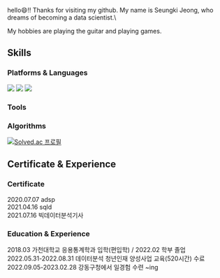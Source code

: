 

<!--
**seungki-jung/seungki-jung** is a ✨ _special_ ✨ repository because its `README.md` (this file) appears on your GitHub profile.

Here are some ideas to get you started:

- 🔭 I’m currently working on ...
- 🌱 I’m currently learning ...
- 👯 I’m looking to collaborate on ...
- 🤔 I’m looking for help with ...
- 💬 Ask me about ...
- 📫 How to reach me: ...
- 😄 Pronouns: ...
- ⚡ Fun fact: ...
-->

hello😄!! Thanks for visiting my github. My name is Seungki Jeong, who dreams of becoming a data scientist.\

My hobbies are playing the guitar and playing games.
## Skills

### Platforms & Languages
<img src="https://img.shields.io/badge/Python-3776AB?style=flat-square&logo=Python&logoColor=white"/> <img src="https://img.shields.io/badge/R-276DC3?style=flat-square&logo=R&logoColor=white"/> <img src="https://img.shields.io/badge/Qgis-589632?style=flat-square&logo=Qgis&logoColor=white"/>

### Tools

### Algorithms
[![Solved.ac
프로필](http://mazassumnida.wtf/api/generate_badge?boj=smw04143)](https://solved.ac/smw04143)

## Certificate & Experience
### Certificate
2020.07.07 adsp \
2021.04.16 sqld \
2021.07.16 빅데이터분석기사

### Education & Experience
2018.03 가천대학교 응용통계학과 입학(편입학)  /  2022.02 학부 졸업\
2022.05.31-2022.08.31 데이터분석 청년인재 양성사업 교육(520시간) 수료\
2022.09.05-2023.02.28 강동구청에서 일경험 수련 ~ing


